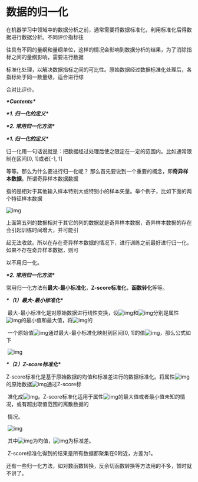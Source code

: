 # 数据的归一化

在机器学习中领域中的数据分析之前，通常需要将数据标准化，利用标准化后得数据进行数据分析。不同评价指标往

往具有不同的量纲和量纲单位，这样的情况会影响到数据分析的结果，为了消除指标之间的量纲影响，需要进行数据

标准化处理，以解决数据指标之间的可比性。原始数据经过数据标准化处理后，各指标处于同一数量级，适合进行综

合对比评价。



***\*Contents\****

 

  ***\*1. 归一化的定义\****

  ***\*2. 常用归一化方法\****

 

 

***\*1. 归一化的定义\****

 

  归一化用一句话说就是：把数据经过处理后使之限定在一定的范围内。比如通常限制在区间[0, 1]或者[-1, 1]

  等等。那么为什么要进行归一化呢？ 那么首先要说到一个重要的概念，即**奇异样本数据**。所谓奇异样本数据数据

  指的是相对于其他输入样本特别大或特别小的样本矢量。举个例子，比如下面的两个特征样本数据

 

  ![img](http://images.cnitblog.com/blog/571227/201501/071308288436088.jpg)

 

  上面第五列的数据相对于其它的列的数据就是奇异样本数据，奇异样本数据的存在会引起训练时间增大，并可能引

  起无法收敛。所以在存在奇异样本数据的情况下，进行训练之前最好进行归一化，如果不存在奇异样本数据，则可

  以不用归一化。

 

 

***\*2. 常用归一化方法\****

 

  常用归一化方法有**最大-最小标准化**，**Z-score标准化**，**函数转化**等等。

 

  ***\*（1）最大-最小标准化\****

 

​    最大-最小标准化是对原始数据进行线性变换，设![img](http://images.cnitblog.com/blog/571227/201501/071324202818752.png)和![img](http://images.cnitblog.com/blog/571227/201501/071324574371868.png)分别是属性![img](http://images.cnitblog.com/blog/571227/201501/071325379685651.png)的最小值和最大值，将![img](http://images.cnitblog.com/blog/571227/201501/071326152035508.png)的

​    一个原始值![img](http://images.cnitblog.com/blog/571227/201501/071327050938400.png)通过最大-最小标准化映射到区间[0, 1]的值![img](http://images.cnitblog.com/blog/571227/201501/071328197188302.png)，那么公式如下

 

​    ![img](http://images.cnitblog.com/blog/571227/201501/071329044847326.png)

 

  ***\*（2）Z-score标准化\****

 

​    Z-score标准化是基于原始数据的均值和标准差进行的数据标准化。将属性![img](http://images.cnitblog.com/blog/571227/201501/071335086564370.png)的原始数据![img](http://images.cnitblog.com/blog/571227/201501/071335224845246.png)通过Z-score标

​    准化成![img](http://images.cnitblog.com/blog/571227/201501/071336040153857.png)。Z-score标准化适用于属性![img](http://images.cnitblog.com/blog/571227/201501/071336444844128.png)的最大值或者最小值未知的情况，或有超出取值范围的离散数据的

​    情况。

   

​    ![img](http://images.cnitblog.com/blog/571227/201501/071340178901397.png)

 

​    其中![img](http://images.cnitblog.com/blog/571227/201501/071340586711638.png)为均值，![img](http://images.cnitblog.com/blog/571227/201501/071341370313753.png)为标准差。

 

​    Z-score标准化得到的结果是所有数据都聚集在0附近，方差为1。

 

  还有一些归一化方法，如对数函数转换，反余切函数转换等方法用的不多，暂时就不讲了。